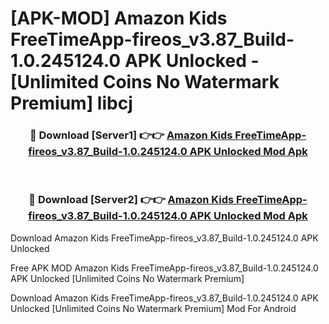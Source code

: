 # [APK-MOD] Amazon Kids FreeTimeApp-fireos_v3.87_Build-1.0.245124.0 APK Unlocked - [Unlimited Coins No Watermark Premium] libcj



<div align="center">
<h3>🔴 Download [Server1] 👉👉 <a href="https://momento.my/?title=Amazon_Kids_FreeTimeApp-fireos_v3.87_Build-1.0.245124.0_APK_Unlocked">Amazon Kids FreeTimeApp-fireos_v3.87_Build-1.0.245124.0 APK Unlocked Mod Apk</a></h3><br>

<h3>🔴 Download [Server2] 👉👉 <a href="https://momento.my/?title=Amazon_Kids_FreeTimeApp-fireos_v3.87_Build-1.0.245124.0_APK_Unlocked">Amazon Kids FreeTimeApp-fireos_v3.87_Build-1.0.245124.0 APK Unlocked Mod Apk</a></h3>
</div>



Download Amazon Kids FreeTimeApp-fireos_v3.87_Build-1.0.245124.0 APK Unlocked 

Free APK MOD Amazon Kids FreeTimeApp-fireos_v3.87_Build-1.0.245124.0 APK Unlocked [Unlimited Coins No Watermark Premium]

Download Amazon Kids FreeTimeApp-fireos_v3.87_Build-1.0.245124.0 APK Unlocked [Unlimited Coins No Watermark Premium] Mod For Android
